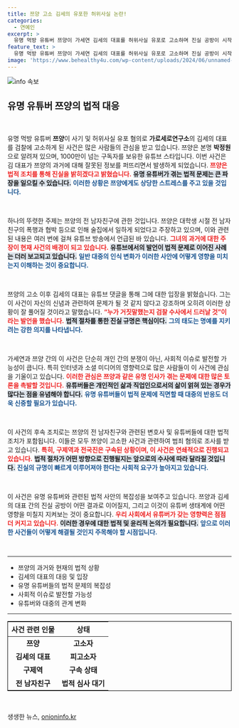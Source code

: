 ```yaml
---
title: 쯔양 고소 김세의 유포한 허위사실 논란!
categories:
  - 연예인
excerpt: >
  유명 먹방 유튜버 쯔양이 가세연 김세의 대표를 허위사실 유포로 고소하며 진실 공방이 시작됐다. 김 대표는 검찰 수사로 누가 거짓말했는지 드러날 것이라고 반격했다. 과거의 갈등이 다시 수면 위로 떠오른 가운데, 이번 사건의 전말이 궁금하다!
feature_text: >
  유명 먹방 유튜버 쯔양이 가세연 김세의 대표를 허위사실 유포로 고소하며 진실 공방이 시작됐다. 김 대표는 검찰 수사로 누가 거짓말했는지 드러날 것이라고 반격했다. 과거의 갈등이 다시 수면 위로 떠오른 가운데, 이번 사건의 전말이 궁금하다!
image: 'https://www.behealthy4u.com/wp-content/uploads/2024/06/unnamed-file.png'
---
```


<p><img src="https://www.behealthy4u.com/wp-content/uploads/2024/06/unnamed-file.png" alt="info 속보" /></p>

<h2 data-ke-size="size26">유명 유튜버 쯔양의 법적 대응</h2>

<p data-ke-size="size16">&nbsp;</p>

<p>유명 먹방 유튜버 <b>쯔양</b>이 사기 및 허위사실 유포 혐의로 <b>가로세로연구소</b>의 김세의 대표를 검찰에 고소하게 된 사건은 많은 사람들의 관심을 받고 있습니다. 쯔양은 본명 <b>박정원</b>으로 알려져 있으며, 1000만이 넘는 구독자를 보유한 유튜브 스타입니다. 이번 사건은 김 대표가 쯔양의 과거에 대해 잘못된 정보를 퍼뜨리면서 발생하게 되었습니다. <b><span style="color: #ee2323;">쯔양은 법적 조치를 통해 진실을 밝히겠다고 밝혔습니다.</span></b> <b><span style="background-color: #21538527;">유명 유튜버가 겪는 법적 문제는 큰 파장을 일으킬 수 있습니다.</span></b> <b><span style="color: #1a5490;">이러한 상황은 쯔양에게도 상당한 스트레스를 주고 있을 것입니다.</span></b></p>

<p data-ke-size="size16">&nbsp;</p>

<p>하나의 뚜렷한 주제는 쯔양의 전 남자친구에 관한 것입니다. 쯔양은 대학생 시절 전 남자친구의 폭행과 협박 등으로 인해 술집에서 일하게 되었다고 주장하고 있으며, 이와 관련된 내용은 여러 번에 걸쳐 유튜브 방송에서 언급된 바 있습니다. <b><span style="color: #ee2323;">그녀의 과거에 대한 주장이 현재 사건의 배경이 되고 있습니다.</span></b> <b><span style="background-color: #21538527;">유튜브에서의 발언이 법적 문제로 이어진 사례는 더러 보고되고 있습니다.</span></b> <b><span style="color: #1a5490;">일반 대중의 인식 변화가 이러한 사안에 어떻게 영향을 미치는지 이해하는 것이 중요합니다.</span></b></p>

<p data-ke-size="size16">&nbsp;</p>

<p>쯔양의 고소 이후 김세의 대표는 유튜브 댓글을 통해 그에 대한 입장을 밝혔습니다. 그는 이 사건이 자신의 신념과 관련하여 문제가 될 것 같지 않다고 강조하며 오히려 이러한 상황이 잘 풀어질 것이라고 말했습니다. <b><span style="color: #ee2323;">“누가 거짓말했는지 검찰 수사에서 드러날 것”이라는 발언을 했습니다.</span></b> <b><span style="background-color: #21538527;">법적 절차를 통한 진실 규명은 핵심이다.</span></b> <b><span style="color: #1a5490;">그의 태도는 명예를 지키려는 강한 의지를 나타냅니다.</span></b></p>

<p data-ke-size="size16">&nbsp;</p>

<p>가세연과 쯔양 간의 이 사건은 단순히 개인 간의 분쟁이 아닌, 사회적 이슈로 발전할 가능성이 큽니다. 특히 인터넷과 소셜 미디어의 영향력으로 많은 사람들이 이 사건에 관심을 기울이고 있습니다. <b><span style="color: #ee2323;">이러한 관심은 쯔양과 같은 유명 인사가 겪는 문제에 대한 많은 토론을 촉발할 것입니다.</span></b> <b><span style="background-color: #21538527;">유튜버들은 개인적인 삶과 직업인으로서의 삶이 얽혀 있는 경우가 많다는 점을 유념해야 합니다.</span></b> <b><span style="color: #1a5490;">유명 유튜버들이 법적 문제에 직면할 때 대중의 반응도 더욱 신중할 필요가 있습니다.</span></b></p>

<p data-ke-size="size16">&nbsp;</p>

<p>이 사건의 후속 조치로는 쯔양의 전 남자친구와 관련된 변호사 및 유튜버들에 대한 법적 조치가 포함됩니다. 이들은 모두 쯔양이 고소한 사건과 관련하여 범죄 혐의로 조사를 받고 있습니다. <b><span style="color: #ee2323;">특히, 구제역과 전국진은 구속된 상황이며, 이 사건은 연쇄적으로 진행되고 있습니다.</span></b> <b><span style="background-color: #21538527;">법적 절차가 어떤 방향으로 진행될지는 앞으로의 수사에 따라 달라질 것입니다.</span></b> <b><span style="color: #1a5490;">진실의 규명이 빠르게 이루어져야 한다는 사회적 요구가 높아지고 있습니다.</span></b></p>

<p data-ke-size="size16">&nbsp;</p>

<p>이 사건은 유명 유튜버와 관련된 법적 사안의 복잡성을 보여주고 있습니다. 쯔양과 김세의 대표 간의 진실 공방이 어떤 결과로 이어질지, 그리고 이것이 유튜버 생태계에 어떤 영향을 미칠지 지켜보는 것이 중요합니다. <b><span style="color: #ee2323;">우리 사회에서 유튜버가 갖는 영향력은 점점 더 커지고 있습니다.</span></b> <b><span style="background-color: #21538527;">이러한 경우에 대한 법적 및 윤리적 논의가 필요합니다.</span></b> <b><span style="color: #1a5490;">앞으로 이러한 사건들이 어떻게 해결될 것인지 주목해야 할 시점입니다.</span></b></p>

<p data-ke-size="size16">&nbsp;</p>

<hr>

<ul>
    <li>쯔양의 과거와 현재의 법적 상황</li>
    <li>김세의 대표의 대응 및 입장</li>
    <li>유명 유튜버들의 법적 문제의 복잡성</li>
    <li>사회적 이슈로 발전할 가능성</li>
    <li>유튜버와 대중의 관계 변화</li>
</ul>

<hr>

<table style="border: 1px solid #000; width: 100%;">
    <thead>
        <tr>
            <th style="text-align: center;">사건 관련 인물</th>
            <th style="text-align: center;">상태</th>
        </tr>
    </thead>
    <tbody>
        <tr>
            <td style="text-align: center; height: 17px;"><b>쯔양</b></td>
            <td style="text-align: center; height: 17px;"><b>고소자</b></td>
        </tr>
        <tr>
            <td style="text-align: center; height: 17px;"><b>김세의 대표</b></td>
            <td style="text-align: center; height: 17px;"><b>피고소자</b></td>
        </tr>
        <tr>
            <td style="text-align: center; height: 17px;"><b>구제역</b></td>
            <td style="text-align: center; height: 17px;"><b>구속 상태</b></td>
        </tr>
        <tr>
            <td style="text-align: center; height: 17px;"><b>전 남자친구</b></td>
            <td style="text-align: center; height: 17px;"><b>법적 심사 대기</b></td>
        </tr>
    </tbody>
</table>

<p data-ke-size="size16">&nbsp;</p>
생생한 뉴스, <a href="https://onioninfo.kr" rel="dofollow">onioninfo.kr</a>


